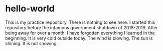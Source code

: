 # hello-world
This is my practice repository. There is nothing to see here.
I started this repository before the infamous government shutdown of 2018-2019. After being away for over a month, I have forgotten everything I learned in the beginning. 
It is very cold outside today. The wind is blowing. The sun is shining. It is not snowing.
